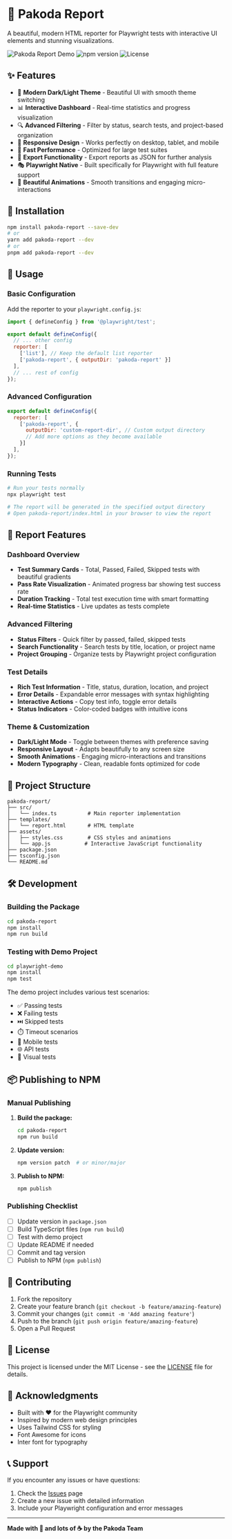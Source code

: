 # 🥟 Pakoda Report

A beautiful, modern HTML reporter for Playwright tests with interactive UI elements and stunning visualizations.

![Pakoda Report Demo](https://img.shields.io/badge/status-active-brightgreen) ![npm version](https://img.shields.io/npm/v/pakoda-report.svg) ![License](https://img.shields.io/badge/license-MIT-blue.svg)

## ✨ Features

- 🎨 **Modern Dark/Light Theme** - Beautiful UI with smooth theme switching
- 📊 **Interactive Dashboard** - Real-time statistics and progress visualization
- 🔍 **Advanced Filtering** - Filter by status, search tests, and project-based organization
- 📱 **Responsive Design** - Works perfectly on desktop, tablet, and mobile
- 🚀 **Fast Performance** - Optimized for large test suites
- 💾 **Export Functionality** - Export reports as JSON for further analysis
- 🎭 **Playwright Native** - Built specifically for Playwright with full feature support
- 🌈 **Beautiful Animations** - Smooth transitions and engaging micro-interactions

## 🚀 Installation

```bash
npm install pakoda-report --save-dev
# or
yarn add pakoda-report --dev
# or
pnpm add pakoda-report --dev
```

## 📖 Usage

### Basic Configuration

Add the reporter to your `playwright.config.js`:

```javascript
import { defineConfig } from '@playwright/test';

export default defineConfig({
  // ... other config
  reporter: [
    ['list'], // Keep the default list reporter
    ['pakoda-report', { outputDir: 'pakoda-report' }]
  ],
  // ... rest of config
});
```

### Advanced Configuration

```javascript
export default defineConfig({
  reporter: [
    ['pakoda-report', {
      outputDir: 'custom-report-dir', // Custom output directory
      // Add more options as they become available
    }]
  ],
});
```

### Running Tests

```bash
# Run your tests normally
npx playwright test

# The report will be generated in the specified output directory
# Open pakoda-report/index.html in your browser to view the report
```

## 🎨 Report Features

### Dashboard Overview
- **Test Summary Cards** - Total, Passed, Failed, Skipped tests with beautiful gradients
- **Pass Rate Visualization** - Animated progress bar showing test success rate
- **Duration Tracking** - Total test execution time with smart formatting
- **Real-time Statistics** - Live updates as tests complete

### Advanced Filtering
- **Status Filters** - Quick filter by passed, failed, skipped tests
- **Search Functionality** - Search tests by title, location, or project name
- **Project Grouping** - Organize tests by Playwright project configuration

### Test Details
- **Rich Test Information** - Title, status, duration, location, and project
- **Error Details** - Expandable error messages with syntax highlighting  
- **Interactive Actions** - Copy test info, toggle error details
- **Status Indicators** - Color-coded badges with intuitive icons

### Theme & Customization
- **Dark/Light Mode** - Toggle between themes with preference saving
- **Responsive Layout** - Adapts beautifully to any screen size
- **Smooth Animations** - Engaging micro-interactions and transitions
- **Modern Typography** - Clean, readable fonts optimized for code

## 📁 Project Structure

```
pakoda-report/
├── src/
│   └── index.ts          # Main reporter implementation
├── templates/
│   └── report.html       # HTML template
├── assets/
│   ├── styles.css        # CSS styles and animations
│   └── app.js           # Interactive JavaScript functionality
├── package.json
├── tsconfig.json
└── README.md
```

## 🛠️ Development

### Building the Package

```bash
cd pakoda-report
npm install
npm run build
```

### Testing with Demo Project

```bash
cd playwright-demo
npm install
npm test
```

The demo project includes various test scenarios:
- ✅ Passing tests
- ❌ Failing tests  
- ⏭️ Skipped tests
- ⏱️ Timeout scenarios
- 📱 Mobile tests
- 🌐 API tests
- 📸 Visual tests

## 📦 Publishing to NPM

### Manual Publishing

1. **Build the package:**
   ```bash
   cd pakoda-report
   npm run build
   ```

2. **Update version:**
   ```bash
   npm version patch  # or minor/major
   ```

3. **Publish to NPM:**
   ```bash
   npm publish
   ```

### Publishing Checklist

- [ ] Update version in `package.json`
- [ ] Build TypeScript files (`npm run build`)  
- [ ] Test with demo project
- [ ] Update README if needed
- [ ] Commit and tag version
- [ ] Publish to NPM (`npm publish`)

## 🤝 Contributing

1. Fork the repository
2. Create your feature branch (`git checkout -b feature/amazing-feature`)
3. Commit your changes (`git commit -m 'Add amazing feature'`)
4. Push to the branch (`git push origin feature/amazing-feature`)
5. Open a Pull Request

## 📄 License

This project is licensed under the MIT License - see the [LICENSE](LICENSE) file for details.

## 🙏 Acknowledgments

- Built with ❤️ for the Playwright community
- Inspired by modern web design principles
- Uses Tailwind CSS for styling
- Font Awesome for icons
- Inter font for typography

## 📞 Support

If you encounter any issues or have questions:

1. Check the [Issues](https://github.com/yourusername/pakoda-report/issues) page
2. Create a new issue with detailed information
3. Include your Playwright configuration and error messages

---

**Made with 🥟 and lots of ☕ by the Pakoda Team**